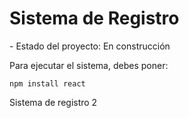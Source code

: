 <h1>Sistema de Registro</h1>
- Estado del proyecto: En construcción

Para ejecutar el sistema, debes poner:

```npm install react```

Sistema de registro 2
